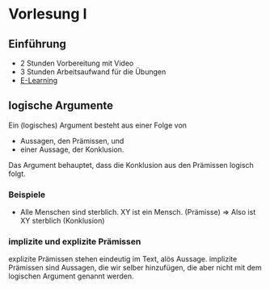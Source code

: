 # Vorlesung I

## Einführung

- 2 Stunden Vorbereitung mit Video
- 3 Stunden Arbeitsaufwand für die Übungen
- [E-Learning](https://elearning.ovgu.de/course/view.php?id=16478)

## logische Argumente

Ein (logisches) Argument besteht aus einer Folge von

- Aussagen, den Prämissen, und
- einer Aussage, der Konklusion.

Das Argument behauptet, dass die Konklusion aus den Prämissen logisch folgt.

### Beispiele

- Alle Menschen sind sterblich. XY ist ein Mensch. (Prämisse) => Also ist XY sterblich (Konklusion)

### implizite und explizite Prämissen

explizite Prämissen stehen eindeutig im Text, alös Aussage. implizite Prämissen sind Aussagen, die wir selber hinzufügen, die aber nicht mit dem logischen Argument genannt werden.
